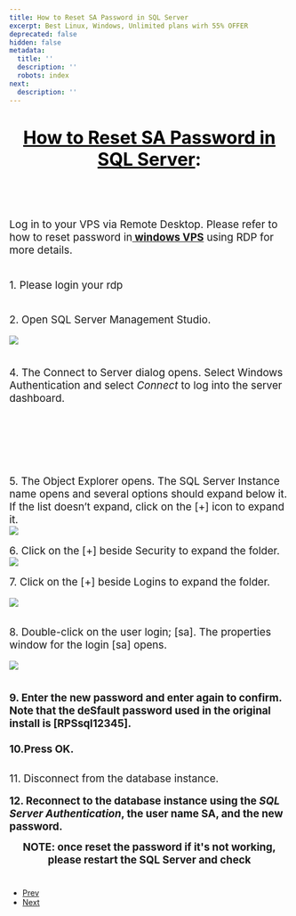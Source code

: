 ```yaml
---
title: How to Reset SA Password in SQL Server
excerpt: Best Linux, Windows, Unlimited plans wirh 55% OFFER
deprecated: false
hidden: false
metadata:
  title: ''
  description: ''
  robots: index
next:
  description: ''
---
```

<div itemprop="articleBody">
    <h1 style="text-align: center;"><span style="font-size: 24pt; color: #000000;"><a style="color: #000000;" href="https://www.wikihow.com/Reset-SA-Password-in-SQL-Server"><b>How to Reset SA Password in SQL Server</b></a></span><b><span style="font-size: 24pt; color: #000000;">:</span><br /><br /><br /></b></h1>
    <p><span style="font-weight: 400; font-size: 14pt;">Log in to your VPS via Remote Desktop. Please refer to how to reset password in<a href="https://www.hostingraja.in/server/vps-servers/windows-vps-servers/"><b> windows VPS</b></a> using RDP for more details.</span></p>
    <h1><b> </b></h1>
    <p><span style="font-weight: 400; font-size: 14pt;"> 1. Please login your rdp </span></p>
    <h1><b> </b></h1>
    <p><span style="font-weight: 400;"><span style="font-size: 14pt;">2. Open SQL Server Management Studio.</span><br /><br /><img style="display: block; margin-left: auto; margin-right: auto;" src="https://image.hostingraja.in/images/helphostingraja/sql-server-management-studio.webp" /></span></p>
    <h1><b> </b></h1> <span style="font-size: 14pt;"><span style="font-weight: 400;">4. The Connect to Server dialog opens. Select Windows Authentication and select </span><i><span style="font-weight: 400;">Connect</span></i><span style="font-weight: 400;"> to log into the server dashboard.</span></span><br />
    <h1><b><br /><br /></b></h1> <span style="font-weight: 400; font-size: 14pt;">5. The Object Explorer opens. The SQL Server Instance name opens and several options should expand below it. If the list doesn’t expand, click on the [+] icon to expand it.</span><br />
    <div><img style="display: block; margin-left: auto; margin-right: auto;" src="https://image.hostingraja.in/images/helphostingraja/sql-instance-name.webp" /></div> <br /><span style="font-weight: 400; font-size: 14pt;">6. Click on the [+] beside Security to expand the folder.</span><br />
    <div><img style="display: block; margin-left: auto; margin-right: auto;" src="https://image.hostingraja.in/images/helphostingraja/sql-security-expand.webp" /></div> <br /><span style="font-weight: 400; font-size: 14pt;">7. Click on the [+] beside Logins to expand the folder.</span><br />
    <div><br /><img style="display: block; margin-left: auto; margin-right: auto;" src="https://image.hostingraja.in/images/helphostingraja/sql-expand-folder.webp" /></div> <br /><br /><span style="font-weight: 400; font-size: 14pt;">8. Double-click on the user login; [sa]. The properties window for the login [sa] opens.</span><br />
    <div><br /><img style="display: block; margin-left: auto; margin-right: auto;" src="https://image.hostingraja.in/images/helphostingraja/sql-properties-windows.webp" /></div>
    <h1><b> </b></h1> <span style="font-size: 14pt;"><strong>9. Enter the new password and enter again to confirm. Note that the deSfault password used in the original install is [RPSsql12345].</strong></span><br /><span style="font-weight: 400; font-size: 14pt;"> <br /><strong>10.Press OK.</strong></span><br />
    <h2><span style="font-weight: 400; font-size: 14pt;">11. Disconnect from the database instance.</span></h2>
    <p><span style="font-size: 14pt;"><b>12. Reconnect to the database instance using the </b><b><i>SQL Server Authentication</i></b><b>, the user name SA, and the new password.</b></span></p>
    <p> </p>
    <div style="text-align: center;"><span style="font-size: 14pt;"><strong>NOTE: once reset the password if it's not working, please restart the SQL Server and check</strong></span></div>
    <h1> </h1>
</div>
<ul class="pager pagenav">
    <li class="previous"> <a class="hasTooltip" title="How to Create SQL Database  " aria-label="Previous article: How to Create SQL Database  " href="/docs/how-to-create-sql-database" rel="prev"> <span class="icon-chevron-left" aria-hidden="true"></span> <span aria-hidden="true">Prev</span> </a> </li>
    <li class="next"> <a class="hasTooltip" title="How to Add A, MX, And Nameservers Records To DNS Zone" aria-label="Next article: How to Add A, MX, And Nameservers Records To DNS Zone" href="/docs/how-to-add-a-mx-and-nameservers-records-to-dns-zone" rel="next"> <span aria-hidden="true">Next</span> <span class="icon-chevron-right" aria-hidden="true"></span> </a> </li>
</ul>